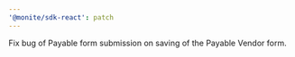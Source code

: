```yaml
---
'@monite/sdk-react': patch
---
```


Fix bug of Payable form submission on saving of the Payable Vendor form.

